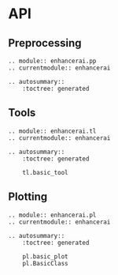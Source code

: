 # API

## Preprocessing

```{eval-rst}
.. module:: enhancerai.pp
.. currentmodule:: enhancerai

.. autosummary::
    :toctree: generated

```

## Tools

```{eval-rst}
.. module:: enhancerai.tl
.. currentmodule:: enhancerai

.. autosummary::
    :toctree: generated

    tl.basic_tool
```

## Plotting

```{eval-rst}
.. module:: enhancerai.pl
.. currentmodule:: enhancerai

.. autosummary::
    :toctree: generated

    pl.basic_plot
    pl.BasicClass
```
